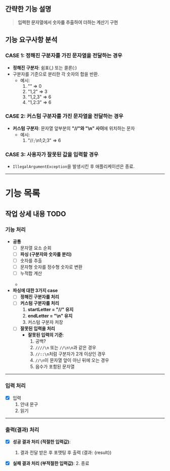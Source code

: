 ## 간략한 기능 설명

> **입력한 문자열에서 숫자를 추출하여 더하는 계산기 구현**

## 기능 요구사항 분석

### **CASE 1: 정해진 구분자를 가진 문자열을 전달하는 경우**

- **정해진 구분자**: 쉼표(,) 또는 콜론(:)
- 구분자를 기준으로 분리한 각 숫자의 합을 반환.
    - 예시:
        1. "" => 0
        2. "1,2" => 3
        3. "1,2,3" => 6
        4. "1,2:3" => 6

### **CASE 2: 커스텀 구분자를 가진 문자열을 전달하는 경우**

- **커스텀 구분자**: 문자열 앞부분의 **"//"와 "\n" 사이**에 위치하는 문자
    - 예시:
        1. "//`;`\n1;2;3" => 6

### **CASE 3: 사용자가 잘못된 값을 입력할 경우**

- `IllegalArgumentException`을 발생시킨 후 애플리케이션은 종료.

---
# 기능 목록

## 작업 상세 내용 TODO

### 기능 처리
- **공통**
    - [ ] 문자열 요소 순회
    - [ ] **파싱 (구분자와 숫자를 분리)**
    - [ ] 숫자를 추출
    - [ ] 문자형 숫자를 정수형 숫자로 변환
    - [ ] 누적합 계산
<br><br>
    - 
- **파싱에 대한 3가지 case**
    - [ ] **정해진 구분자를 처리**
    - [ ] **커스텀 구분자를 처리**
        1. **startLetter = "//" 유지**
        2. **endLetter = "\n" 유지**
        3. 커스텀 구분자 저장
    - [ ] **잘못된 입력을 처리**
        - **잘못된 입력의 기준**:
          1. 공백?
          2. `////\n` 또는 `//\n\n`과 같은 경우
          3. `//::\n`처럼 구분자가 2개 이상인 경우
          4. `//\n`이 문자열 앞이 아닌 뒤에 오는 경우
          5. 음수가 포함된 문자열
---

### 입력 처리
- [x] 입력 
  1. 안내 문구
  2. 읽기


---

### 출력(결과) 처리

- [x] **성공 결과 처리 (적절한 입력값)**:
    1. 결과 전달 받은 후 포맷팅 후 출력 (결과: {result})


- [x] **실패 결과 처리 (부적절한 입력값)**:
    2. 종료
